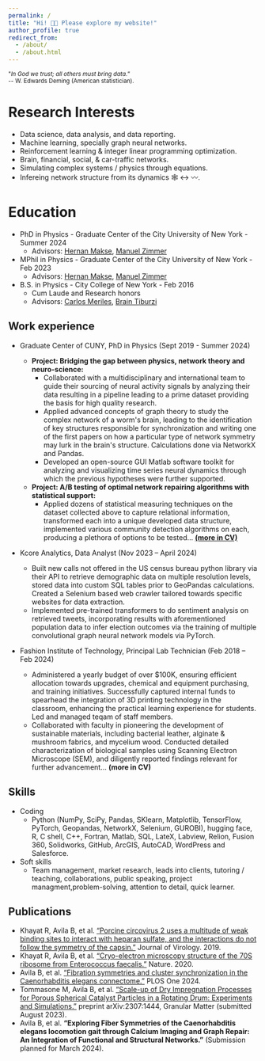 ```yaml
---
permalink: /
title: "Hi! 👋🏼 Please explore my website!"
author_profile: true
redirect_from: 
  - /about/
  - /about.html
---
```

<span style="font-size: smaller;">"*In God we trust; all others must bring data.*”<br>-- W. Edwards Deming (American statistician).</span>

Research Interests
======
* Data science, data analysis, and data reporting.
* Machine learning, specially graph neural networks.
* Reinforcement learning & integer linear programming optimization.
* Brain, financial, social, & car-traffic networks.
* Simulating complex systems / physics through equations.
* Infereing network structure from its dynamics 🕸️ &harr; 〰️.

Education
======
* PhD in Physics - Graduate Center of the City University of New York - Summer 2024
  * Advisors: [Hernan Makse](https://hmakse.ccny.cuny.edu/), [Manuel Zimmer](https://www.imp.ac.at/groups/manuel-zimmer)
* MPhil in Physics - Graduate Center of the City University of New York - Feb 2023
  * Advisors: [Hernan Makse](https://hmakse.ccny.cuny.edu/), [Manuel Zimmer](https://www.imp.ac.at/groups/manuel-zimmer)  
* B.S. in Physics - City College of New York - Feb 2016
  * Cum Laude and Research honors
  * Advisors: [Carlos Meriles](https://cmeriles.ccny.cuny.edu/), [Brain Tiburzi](https://www.gc.cuny.edu/people/brian-c-tiburzi)  

Work experience
------
* Graduate Center of CUNY, PhD in Physics (Sept 2019 - Summer 2024)
  * **Project: Bridging the gap between physics, network theory and neuro-science:**
    * Collaborated with a multidisciplinary and international team to guide their sourcing of neural activity signals by analyzing their data resulting in a pipeline leading to a prime dataset providing the basis for high quality research.
    * Applied advanced concepts of graph theory to study the complex network of a worm's brain, leading to the identification of key structures responsible for synchronization and writing one of the first papers on how a particular type of network symmetry may lurk in the brain's structure. Calculations done via NetworkX and Pandas.
    * Developed an open-source GUI Matlab software toolkit for analyzing and visualizing time series neural dynamics through which the previous hypotheses were further supported.
  * **Project: A/B testing of optimal network repairing algorithms with statistical support:**
    * Applied dozens of statistical measuring techniques on the dataset collected above to capture relational information, transformed each into a unique developed data structure, implemented various community detection algorithms on each, producing a plethora of options to be tested... [**(more in CV)**](/files/Bryant_Avila_CV_March_2024.pdf)

* Kcore Analytics, Data Analyst (Nov 2023 – April 2024)
  * Built new calls not offered in the US census bureau python library via their API to retrieve demographic data on multiple resolution levels, stored data into custom SQL tables prior to GeoPandas calculations. Created a Selenium based web crawler tailored towards specific websites for data extraction.
  * Implemented pre-trained transformers to do sentiment analysis on retrieved tweets, incorporating results with aforementioned population data to infer election outcomes via the training of multiple convolutional graph neural network models via PyTorch.

* Fashion Institute of Technology, Principal Lab Technician (Feb 2018 – Feb 2024)
  * Administered a yearly budget of over $100K, ensuring efficient allocation towards upgrades, chemical and equipment purchasing, and training initiatives. Successfully captured internal funds to spearhead the integration of 3D printing technology in the classroom, enhancing the practical learning experience for students. Led and managed teqam of staff members.
  * Collaborated with faculty in pioneering the development of sustainable materials, including bacterial leather, alginate & mushroom fabrics, and mycelium wood. Conducted detailed characterization of biological samples using Scanning Electron Microscope (SEM), and diligently reported findings relevant for further advancement... **(more in CV)**

Skills
------
* Coding
  * Python (NumPy, SciPy, Pandas, SKlearn, Matplotlib, TensorFlow, PyTorch, Geopandas, NetworkX, Selenium, GUROBI), hugging face, R, C shell, C++, Fortran, Matlab, SQL, LateX, Labview, Relion, Fusion 360, Solidworks, GitHub, ArcGIS, AutoCAD, WordPress and Salesforce.
* Soft skills
  * Team management, market research, leads into clients, tutoring / teaching, collaborations, public speaking, project managment,problem-solving, attention to detail, quick learner.

Publications
------
* Khayat R, Avila B, et al. [“Porcine circovirus 2 uses a multitude of weak binding sites to interact with heparan sulfate, and the interactions do not follow the symmetry of the capsin.”](https://jvi.asm.org/content/93/6/e02222-18)  Journal of Virology. 2019.
* Khayat R, Avila B, et al. [“Cryo-electron microscopy structure of the 70S ribosome from Enterococcus faecalis.”](https://www.nature.com/articles/s41598-020-73199-6) Nature. 2020.
* Avila B, et al. [“Fibration symmetries and cluster synchronization in the Caenorhabditis elegans connectome.”](https://arxiv.org/abs/2305.19367) PLOS One 2024.
* Tommasone M, Avila B, et al. [“Scale-up of Dry Impregnation Processes for Porous Spherical Catalyst Particles in a Rotating Drum:
Experiments and Simulations.”](https://arxiv.org/abs/2307.14444) preprint arXiv:2307:1444, Granular Matter (submitted August 2023).
* Avila B, et al. **“Exploring Fiber Symmetries of the Caenorhabditis elegans locomotion gait through Calcium Imaging and Graph
Repair: An Integration of Functional and Structural Networks.”** (Submission planned for March 2024).
